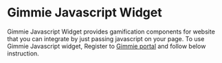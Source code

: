 # Gimmie Javascript Widget

Gimmie Javascript Widget provides gamification components for website that you can integrate by just passing javascript
on your page. To use Gimmie Javascript widget, Register to [Gimmie portal](https://portal.gimmieworld.com) and follow 
below instruction.
